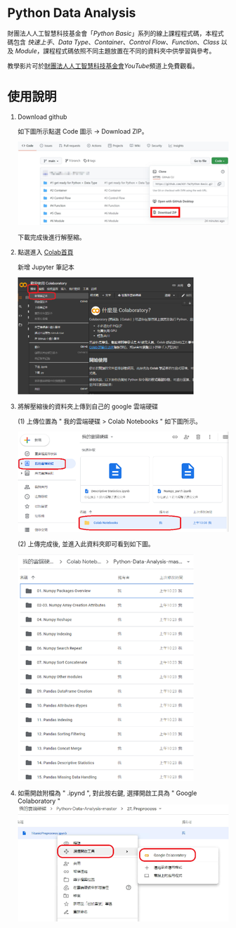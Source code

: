 # Python Data Analysis
財團法人人工智慧科技基金會「*Python Basic*」系列的線上課程程式碼，本程式碼包含 *快速上手*、*Data Type*、*Container*、*Control Flow*、*Function*、*Class* 以及 *Module*，課程程式碼依照不同主題放置在不同的資料夾中供學習與參考。

教學影片可於[財團法人人工智慧科技基金會](https://www.youtube.com/channel/UCMQ4IsHxtccFENDvRsdS1oA "財團法人人工智慧科技基金會")*YouTube*頻道上免費觀看。



# 使用說明

1. Download github

    如下圖所示點選 Code 圖示 -> Download ZIP。   
    
    <img src="https://github.com/AIF-TW/Python-Basic/blob/main/how%20to%20download.jpg" width="800px" >

    下載完成後進行解壓縮。

2. 點選進入 [Colab首頁](https://colab.research.google.com/notebooks/intro.ipynb)

    新增 Jupyter 筆記本

    <img src="https://github.com/AIF-TW/Python-Data-Analysis/blob/master/new%20notbook.png" width="400px">

3. 將解壓縮後的資料夾上傳到自己的 google 雲端硬碟

    (1) 上傳位置為 " 我的雲端硬碟 > Colab Notebooks " 如下圖所示。

    <img src="https://github.com/AIF-TW/Python-Data-Analysis/blob/master/upload%20path.png" width="600px" >

    (2) 上傳完成後, 並進入此資料夾即可看到如下圖。

    <img src="https://github.com/AIF-TW/Python-Data-Analysis/blob/master/finished%20upload.png" width="400px" >

4. 如需開啟附檔為 " .ipynd ", 對此按右鍵, 選擇開啟工具為 " Google Colaboratory "
    <img src="https://github.com/AIF-TW/Python-Basic/blob/main/open%20in%20colab.png" width="600px">

